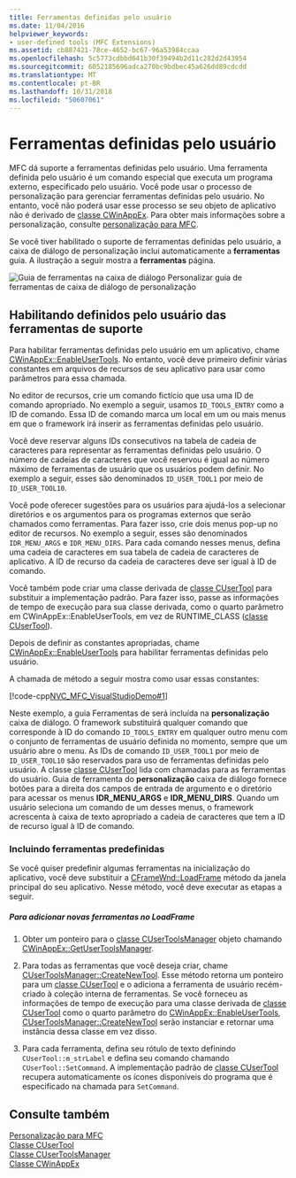 ```yaml
---
title: Ferramentas definidas pelo usuário
ms.date: 11/04/2016
helpviewer_keywords:
- user-defined tools (MFC Extensions)
ms.assetid: cb887421-78ce-4652-bc67-96a53984ccaa
ms.openlocfilehash: 5c5773cdbbd641b30f39494b2d11c282d2d43954
ms.sourcegitcommit: 6052185696adca270bc9bdbec45a626dd89cdcdd
ms.translationtype: MT
ms.contentlocale: pt-BR
ms.lasthandoff: 10/31/2018
ms.locfileid: "50607061"
---
```

# <a name="user-defined-tools"></a>Ferramentas definidas pelo usuário

MFC dá suporte a ferramentas definidas pelo usuário. Uma ferramenta definida pelo usuário é um comando especial que executa um programa externo, especificado pelo usuário. Você pode usar o processo de personalização para gerenciar ferramentas definidas pelo usuário. No entanto, você não poderá usar esse processo se seu objeto de aplicativo não é derivado de [classe CWinAppEx](../mfc/reference/cwinappex-class.md). Para obter mais informações sobre a personalização, consulte [personalização para MFC](../mfc/customization-for-mfc.md).

Se você tiver habilitado o suporte de ferramentas definidas pelo usuário, a caixa de diálogo de personalização inclui automaticamente a **ferramentas** guia. A ilustração a seguir mostra a **ferramentas** página.

![Guia de ferramentas na caixa de diálogo Personalizar](../mfc/media/custdialogboxtoolstab.png "custdialogboxtoolstab") guia de ferramentas de caixa de diálogo de personalização

## <a name="enabling-user-defined-tools-support"></a>Habilitando definidos pelo usuário das ferramentas de suporte

Para habilitar ferramentas definidas pelo usuário em um aplicativo, chame [CWinAppEx::EnableUserTools](../mfc/reference/cwinappex-class.md#enableusertools). No entanto, você deve primeiro definir várias constantes em arquivos de recursos de seu aplicativo para usar como parâmetros para essa chamada.

No editor de recursos, crie um comando fictício que usa uma ID de comando apropriado. No exemplo a seguir, usamos `ID_TOOLS_ENTRY` como a ID de comando. Essa ID de comando marca um local em um ou mais menus em que o framework irá inserir as ferramentas definidas pelo usuário.

Você deve reservar alguns IDs consecutivos na tabela de cadeia de caracteres para representar as ferramentas definidas pelo usuário. O número de cadeias de caracteres que você reservou é igual ao número máximo de ferramentas de usuário que os usuários podem definir. No exemplo a seguir, esses são denominados `ID_USER_TOOL1` por meio de `ID_USER_TOOL10`.

Você pode oferecer sugestões para os usuários para ajudá-los a selecionar diretórios e os argumentos para os programas externos que serão chamados como ferramentas. Para fazer isso, crie dois menus pop-up no editor de recursos. No exemplo a seguir, esses são denominados `IDR_MENU_ARGS` e `IDR_MENU_DIRS`. Para cada comando nesses menus, defina uma cadeia de caracteres em sua tabela de cadeia de caracteres de aplicativo. A ID de recurso da cadeia de caracteres deve ser igual à ID de comando.

Você também pode criar uma classe derivada de [classe CUserTool](../mfc/reference/cusertool-class.md) para substituir a implementação padrão. Para fazer isso, passe as informações de tempo de execução para sua classe derivada, como o quarto parâmetro em CWinAppEx::EnableUserTools, em vez de RUNTIME_CLASS ([classe CUserTool](../mfc/reference/cusertool-class.md)).

Depois de definir as constantes apropriadas, chame [CWinAppEx::EnableUserTools](../mfc/reference/cwinappex-class.md#enableusertools) para habilitar ferramentas definidas pelo usuário.

A chamada de método a seguir mostra como usar essas constantes:

[!code-cpp[NVC_MFC_VisualStudioDemo#1](../mfc/codesnippet/cpp/user-defined-tools_1.cpp)]

Neste exemplo, a guia Ferramentas de será incluída na **personalização** caixa de diálogo. O framework substituirá qualquer comando que corresponde à ID do comando `ID_TOOLS_ENTRY` em qualquer outro menu com o conjunto de ferramentas de usuário definida no momento, sempre que um usuário abre o menu. As IDs de comando `ID_USER_TOOL1` por meio de `ID_USER_TOOL10` são reservados para uso de ferramentas definidas pelo usuário. A classe [classe CUserTool](../mfc/reference/cusertool-class.md) lida com chamadas para as ferramentas do usuário. Guia de ferramenta do **personalização** caixa de diálogo fornece botões para a direita dos campos de entrada de argumento e o diretório para acessar os menus **IDR_MENU_ARGS** e **IDR_MENU_DIRS**. Quando um usuário seleciona um comando de um desses menus, o framework acrescenta à caixa de texto apropriado a cadeia de caracteres que tem a ID de recurso igual à ID de comando.

### <a name="including-predefined-tools"></a>Incluindo ferramentas predefinidas

Se você quiser predefinir algumas ferramentas na inicialização do aplicativo, você deve substituir a [CFrameWnd::LoadFrame](../mfc/reference/cframewnd-class.md#loadframe) método da janela principal do seu aplicativo. Nesse método, você deve executar as etapas a seguir.

##### <a name="to-add-new-tools-in-loadframe"></a>Para adicionar novas ferramentas no LoadFrame

1. Obter um ponteiro para o [classe CUserToolsManager](../mfc/reference/cusertoolsmanager-class.md) objeto chamando [CWinAppEx::GetUserToolsManager](../mfc/reference/cwinappex-class.md#getusertoolsmanager).

1. Para todas as ferramentas que você deseja criar, chame [CUserToolsManager::CreateNewTool](../mfc/reference/cusertoolsmanager-class.md#createnewtool). Esse método retorna um ponteiro para um [classe CUserTool](../mfc/reference/cusertool-class.md) e o adiciona a ferramenta de usuário recém-criado à coleção interna de ferramentas. Se você forneceu as informações de tempo de execução para uma classe derivada de [classe CUserTool](../mfc/reference/cusertool-class.md) como o quarto parâmetro do [CWinAppEx::EnableUserTools](../mfc/reference/cwinappex-class.md#enableusertools), [CUserToolsManager::CreateNewTool](../mfc/reference/cusertoolsmanager-class.md#createnewtool) serão instanciar e retornar uma instância dessa classe em vez disso.

1. Para cada ferramenta, defina seu rótulo de texto definindo `CUserTool::m_strLabel` e defina seu comando chamando `CUserTool::SetCommand`. A implementação padrão de [classe CUserTool](../mfc/reference/cusertool-class.md) recupera automaticamente os ícones disponíveis do programa que é especificado na chamada para `SetCommand`.

## <a name="see-also"></a>Consulte também

[Personalização para MFC](../mfc/customization-for-mfc.md)<br/>
[Classe CUserTool](../mfc/reference/cusertool-class.md)<br/>
[Classe CUserToolsManager](../mfc/reference/cusertoolsmanager-class.md)<br/>
[Classe CWinAppEx](../mfc/reference/cwinappex-class.md)

